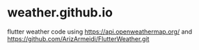 # weather.github.io
flutter weather code using  https://api.openweathermap.org/ and https://github.com/ArizArmeidi/FlutterWeather.git
